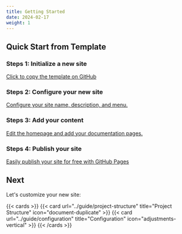 ```yaml
---
title: Getting Started
date: 2024-02-17
weight: 1
---
```


## Quick Start from Template

### Steps 1: Initialize a new site

[Click to copy the template on GitHub](https://github.com/new?template_name=theme-documentation&template_owner=HugoBlox)

### Steps 2: Configure your new site

[Configure your site name, description, and menu.](https://docs.hugoblox.com/tutorial/blog/)

### Steps 3: Add your content

[Edit the homepage and add your documentation pages.](https://docs.hugoblox.com/tutorial/blog/)

### Steps 4: Publish your site

[Easily publish your site for free with GitHub Pages](https://docs.hugoblox.com/tutorial/blog/)

## Next

Let's customize your new site:

{{< cards >}}
{{< card url="../guide/project-structure" title="Project Structure" icon="document-duplicate" >}}
{{< card url="../guide/configuration" title="Configuration" icon="adjustments-vertical" >}}
{{< /cards >}}
